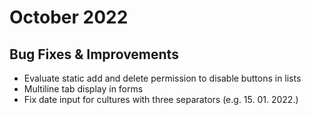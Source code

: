 # October 2022

## Bug Fixes & Improvements

- Evaluate static add and delete permission to disable buttons in lists
- Multiline tab display in forms
- Fix date input for cultures with three separators (e.g. 15. 01. 2022.)


